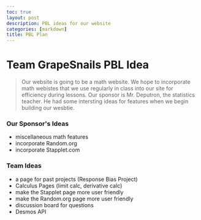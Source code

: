 ```yaml
--- 
toc: true
layout: post
description: PBL ideas for our website
categories: [markdown]
title: PBL Plan
---
```


# Team GrapeSnails PBL Idea
> Our website is going to be a math website. We hope to incorporate math webistes that we use regularly in class into our site for efficiency during lessons. Our sponsor is Mr. Deputron, the statistics teacher. He had some intersting ideas for features when we begin building our wesbtie.

### Our Sponsor's Ideas
- miscellaneous math features
- incorporate Random.org
- incorporate Stapplet.com

### Team Ideas
- a page for past projects (Response Bias Project)
- Calculus Pages (limit calc, derivative calc)
- make the Stapplet page more user friendly
- make the Random.org page more user friendly
- discussion board for questions
- Desmos API
